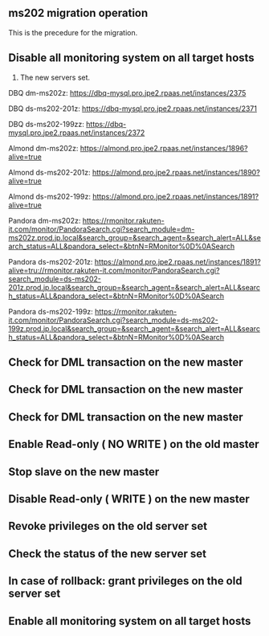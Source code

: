 ## ms202 migration operation
This is the precedure for the migration.

## Disable all monitoring system on all target hosts
1. The new servers set.

DBQ dm-ms202z: https://dbq-mysql.pro.jpe2.rpaas.net/instances/2375

DBQ ds-ms202-201z: https://dbq-mysql.pro.jpe2.rpaas.net/instances/2371

DBQ ds-ms202-199zz: https://dbq-mysql.pro.jpe2.rpaas.net/instances/2372

Almond dm-ms202z: https://almond.pro.jpe2.rpaas.net/instances/1896?alive=true

Almond ds-ms202-201z: https://almond.pro.jpe2.rpaas.net/instances/1890?alive=true

Almond ds-ms202-199z: https://almond.pro.jpe2.rpaas.net/instances/1891?alive=true

Pandora dm-ms202z: https://rmonitor.rakuten-it.com/monitor/PandoraSearch.cgi?search_module=dm-ms202z.prod.jp.local&search_group=&search_agent=&search_alert=ALL&search_status=ALL&pandora_select=&btnN=RMonitor%0D%0ASearch

Pandora ds-ms202-201z: https://almond.pro.jpe2.rpaas.net/instances/1891?alive=tru://rmonitor.rakuten-it.com/monitor/PandoraSearch.cgi?search_module=ds-ms202-201z.prod.jp.local&search_group=&search_agent=&search_alert=ALL&search_status=ALL&pandora_select=&btnN=RMonitor%0D%0ASearch 

Pandora ds-ms202-199z: https://rmonitor.rakuten-it.com/monitor/PandoraSearch.cgi?search_module=ds-ms202-199z.prod.jp.local&search_group=&search_agent=&search_alert=ALL&search_status=ALL&pandora_select=&btnN=RMonitor%0D%0ASearch

## Check for DML transaction on the new master


## Check for DML transaction on the new master

## Check for DML transaction on the new master

## Enable Read-only ( NO WRITE ) on the old master 

## Stop slave on the new master 

## Disable Read-only ( WRITE ) on the new  master 

## Revoke privileges on the old server set

## Check the status of the new server set

## In case of rollback: grant privileges on the old server set

## Enable all monitoring system on all target hosts

